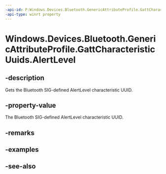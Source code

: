 ----api-id: P:Windows.Devices.Bluetooth.GenericAttributeProfile.GattCharacteristicUuids.AlertLevel
-api-type: winrt property
---<!-- Property syntaxpublic System.Guid AlertLevel { get; }--># Windows.Devices.Bluetooth.GenericAttributeProfile.GattCharacteristicUuids.AlertLevel## -descriptionGets the Bluetooth SIG-defined AlertLevel characteristic UUID.## -property-valueThe Bluetooth SIG-defined AlertLevel characteristic UUID.## -remarks## -examples## -see-also